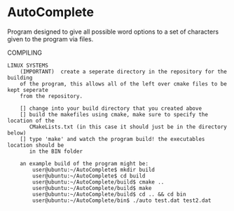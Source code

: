AutoComplete
============
Program designed to give all possible word options to a set of characters given to the program
via files.

COMPILING


	LINUX SYSTEMS
		(IMPORTANT)  create a seperate directory in the repository for the building
		of the program, this allows all of the left over cmake files to be kept seperate
		from the repository.
		
		[] change into your build directory that you created above
		[] build the makefiles using cmake, make sure to specify the location of the
		   CMakeLists.txt (in this case it should just be in the directory below)
		[] type 'make' and watch the program build! the executables location should be
		   in the BIN folder

		an example build of the program might be:
			user@ubuntu:~/AutoComplete$ mkdir build
			user@ubuntu:~/AutoComplete$ cd build
			user@ubuntu:~/AutoComplete/build$ cmake ..
			user@ubuntu:~/AutoComplete/build$ make
			user@ubuntu:~/AutoComplete/build$ cd .. && cd bin
			user@ubuntu:~/AutoComplete/bin$ ./auto test.dat test2.dat
